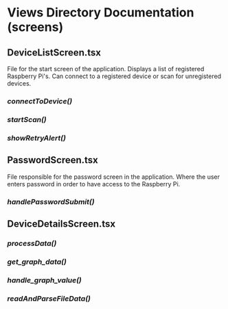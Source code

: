 # Views Directory Documentation (screens)

## **DeviceListScreen.tsx**
File for the start screen of the application. Displays a list of registered Raspberry Pi's. Can connect to a registered device or scan for unregistered devices.

### *connectToDevice()*

### *startScan()*

### *showRetryAlert()*



## **PasswordScreen.tsx**
File responsible for the password screen in the application. Where the user enters password in order to have access to the Raspberry Pi.

### *handlePasswordSubmit()*



## **DeviceDetailsScreen.tsx**

### *processData()*

### *get_graph_data()*

### *handle_graph_value()*

### *readAndParseFileData()*
